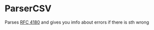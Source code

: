 # ParserCSV
Parses [RFC 4180](https://www.rfc-editor.org/rfc/rfc4180.html) and gives you imfo about errors if there is sth wrong

